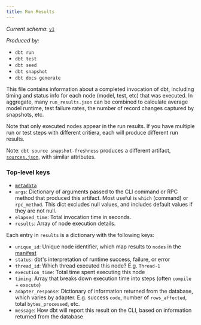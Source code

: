 ```yaml
---
title: Run Results
---
```


_Current schema_: [`v1`](https://schemas.getdbt.com/dbt/run-results/v1.json)

_Produced by:_
- `dbt run`
- `dbt test`
- `dbt seed`
- `dbt snapshot`
- `dbt docs generate`

This file contains information about a completed invocation of dbt, including timing and status info for each node (model, test, etc) that was executed. In aggregate, many `run_results.json` can be combined to calculate average model runtime, test failure rates, the number of record changes captured by snapshots, etc.

Note that only executed nodes appear in the run results. If you have multiple run or test steps with different critiera, each will produce different run results.

Note: `dbt source snapshot-freshness` produces a different artifact, [`sources.json`](sources-json), with similar attributes.

### Top-level keys

- [`metadata`](dbt-artifacts#common-metadata)
- `args`: Dictionary of arguments passed to the CLI command or RPC method that produced this artifact. Most useful is `which` (command) or `rpc_method`. This dict excludes null values, and includes default values if they are not null.
- `elapsed_time`: Total invocation time in seconds.
- `results`: Array of node execution details.

Each entry in `results` is a dictionary with the following keys:

- `unique_id`: Unique node identifier, which map results to `nodes` in the [manifest](manifest-json)
- `status`: dbt's interpretation of runtime success, failure, or error
- `thread_id`: Which thread executed this node? E.g. `Thread-1`
- `execution_time`: Total time spent executing this node
- `timing`: Array that breaks down execution time into steps (often `compile` + `execute`)
- `adapter_response`: Dictionary of information returned from the database, which varies by adapter. E.g. success `code`, number of `rows_affected`, total `bytes_processed`, etc.
- `message`: How dbt will report this result on the CLI, based on information returned from the database
